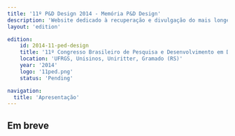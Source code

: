 ```yaml
---
title: '11º P&D Design 2014 - Memória P&D Design'
description: 'Website dedicado à recuperação e divulgação do mais longevo evento científico do campo do design no Brasil.'
layout: 'edition'

edition:
    id: 2014-11-ped-design
    title: '11º Congresso Brasileiro de Pesquisa e Desenvolvimento em Design'
    location: 'UFRGS, Unisinos, Uniritter, Gramado (RS)'
    year: '2014'
    logo: '11ped.png'
    status: 'Pending'

navigation:
  title: 'Apresentação'
---
```


## Em breve

